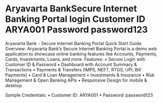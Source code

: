   Aryavarta BankSecure Internet Banking Portal login
  Customer ID ARYA001
  Password  password123
=======================================
  Aryavarta Bank - Secure Internet Banking Portal
Quick Start Guide
Overview:
Aryavarta Bank’s Secure Internet Banking Portal is a demo web application to showcase online banking features like Accounts, Payments, Cards, Investments, Loans, and more.
Features:
•	Secure Login with Customer ID & Password
•	Dashboard with Account Summary & Transactions
•	Payments & Transfers (IMPS, NEFT, RTGS, UPI, Bill Payments)
•	Card & Loan Management
•	Investments & Insurance
•	Risk Management & Open Banking APIs
•	Responsive Design for mobile & desktop


Sample Credentials:
•	Customer ID: ARYA001
•	Password: password123


